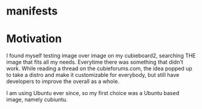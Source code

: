 manifests
=========

# Motivation
I found myself testing image over image on my cubieboard2, searching THE image that fits all my needs.
Everytime there was something that didn't work.
While reading a thread on the cubieforums.com, the idea popped up to take a distro and make it customizable for everybody,
but still have developers to improve the overall as a whole.

I am using Ubuntu ever since, so my first choice was a Ubuntu based image, namely cubiuntu.




